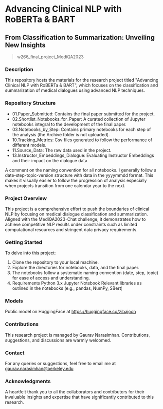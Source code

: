 # Advancing Clinical NLP with RoBERTa & BART
## From Classification to Summarization: Unveiling New Insights

>  w266_final_project_MediQA2023

### Description
This repository hosts the materials for the research project titled "Advancing Clinical NLP with RoBERTa & BART", which focuses on the classification and summarization of medical dialogues using advanced NLP techniques.

### Repository Structure
* 01.Paper_Submitted: Contains the final paper submitted for the project.
* 02.Shortlist_Notebooks_for_Paper: A curated collection of Jupyter notebooks integral to the development of the final paper.
* 03.Notebooks_by_Step: Contains primary notebooks for each step of the analysis (the Archive folder is not uploaded). 
* 10.Tracking_Metrics: Csv files generated to follow the performance of different models.
* 11.Source_Data: The raw data used in the project.
* 13.Instructor_Embeddings_Dialogue: Evaluating Instructor Embeddings and their impact on the dialogue data.

A comment on the naming convention for all notebooks. I generally follow a date-step-topic-version structure with data in the yyyymmdd format. This makes it visually easier to follow the progression of analysis especially when projects transition from one calendar year to the next.

### Project Overview
This project is a comprehensive effort to push the boundaries of clinical NLP by focusing on medical dialogue classification and summarization. Aligned with the MediQA2023-Chat challenge, it demonstrates how to achieve competitive NLP results under constraints such as limited computational resources and stringent data privacy requirements.

### Getting Started
To delve into this project:

1. Clone the repository to your local machine.
2. Explore the directories for notebooks, data, and the final paper.
3. The notebooks follow a systematic naming convention (date, step, topic) for ease of access and understanding.
4. Requirements
Python 3.x
Jupyter Notebook
Relevant libraries as outlined in the notebooks (e.g., pandas, NumPy, SBert)

### Models
Public model on HuggingFace at https://huggingface.co/zibajoon

### Contributions
This research project is managed by Gaurav Narasimhan. Contributions, suggestions, and discussions are warmly welcomed.

### Contact
For any queries or suggestions, feel free to email me at gaurav.narasimhan@berkeley.edu

### Acknowledgments
A heartfelt thank you to all the collaborators and contributors for their invaluable insights and expertise that have significantly contributed to this research.
